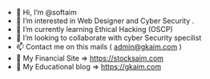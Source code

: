 - 👋 Hi, I’m @softaim
- 👀 I’m interested in Web Designer and Cyber Security .
- 🌱 I’m currently learning Ethical Hacking (OSCP)
- 💞️ I’m looking to collaborate with cyber Security specilist 
- 📫 Contact me on this mails ( admin@gkaim.com )
- 👀 My Financial Site => https://stocksaim.com
- 👀 My Educational blog => https://gkaim.com
  

<!---
softaim/softaim is a ✨ special ✨ repository because its `README.md` (this file) appears on your GitHub profile.
You can click the Preview link to take a look at your changes.
--->
